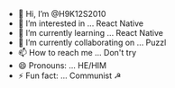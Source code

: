 - 👋 Hi, I’m @H9K12S2010
- 👀 I’m interested in ... React Native
- 🌱 I’m currently learning ... React Native
- 💞️ I’m currently collaborating on ... Puzzl
- 📫 How to reach me ... Don't try
- 😄 Pronouns: ... HE/HIM
- ⚡ Fun fact: ... Communist ☭ 

<!---
H9K12S2010/H9K12S2010 is a ✨ special ✨ repository because its `README.md` (this file) appears on your GitHub profile.
You can click the Preview link to take a look at your changes.
--->
